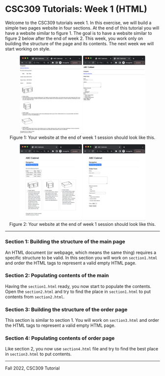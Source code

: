 # CSC309 Tutorials: Week 1 (HTML)
Welcome to the CSC309 tutorials week 1. In this exercise, we will build a simple two pages website in four sections. At the end of this tutorial you will have a website similar to figure 1. The goal is to have a website similar to figure 2 below after the end of week 2. This week, you work only on building the structure of the page and its contents. The next week we will start working on style.  


<p align="center"><img src="/images/week1-main.png" alt="main page" width="40%"/> <img src="/images/week1-order.png" alt="main page" width="40%"/><br/>Figure 1: Your website at the end of week 1 session should look like this.</p>

<p align="center"><img src="/images/week2-main.png" alt="main page" width="40%"/> <img src="/images/week2-order.png" alt="main page" width="40%"/><br/>Figure 2: Your website at the end of week 1 session should look like this.</p>

---
### Section 1: Building the structure of the main page
An HTML document (or webpage, which means the same thing) requires a specific structure to be valid. In this section you will work on `section1.html` and order the HTML tags to represent a valid empty HTML page. 

### Section 2: Populating contents of the main
Having the `section1.html` ready, you now start to populate the contents. Open the `section2.html` and try to find the place in `section1.html` to put contents from `section2.html`. 

### Section 3: Building the structure of the order page
This section is similar to section 1. You will work on `section3.html` and order the HTML tags to represent a valid empty HTML page. 

### Section 4: Populating contents of order page
Like section 2, you now use `section4.html` file and try to find the best place in `section3.html` to put contents.

---

Fall 2022, CSC309 Tutorial